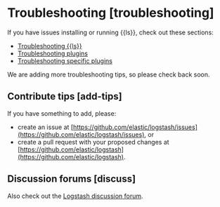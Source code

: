 # Troubleshooting [troubleshooting]

If you have issues installing or running {{ls}}, check out these sections:

* [Troubleshooting {{ls}}](../../../troubleshoot/ingest/logstash.md)
* [Troubleshooting plugins](/troubleshoot/ingest/logstash/plugins.md)
* [Troubleshooting specific plugins](/troubleshoot/ingest/logstash/azure-event-hub.md)

We are adding more troubleshooting tips, so please check back soon.


## Contribute tips [add-tips]

If you have something to add, please:

* create an issue at [https://github.com/elastic/logstash/issues](https://github.com/elastic/logstash/issues), or
* create a pull request with your proposed changes at [https://github.com/elastic/logstash](https://github.com/elastic/logstash).


## Discussion forums [discuss]

Also check out the [Logstash discussion forum](https://discuss.elastic.co/c/logstash).






